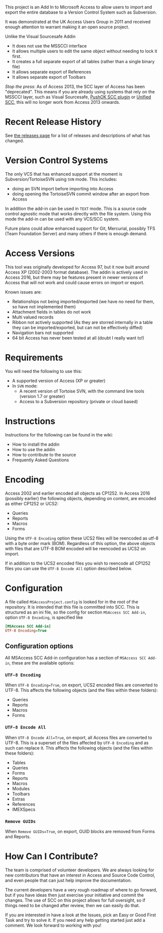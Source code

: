 This project is an Add In to Microsoft Access to allow users to import and export the entire database to a Version Control System such as Subversion.

It was demonstrated at the UK Access Users Group in 2011 and received enough attention to warrant making it an open source project.

Unlike the Visual Sourcesafe Addin
- It does not use the MSSCCI interface
- It allows multiple users to edit the same object without needing to lock it first.
- It creates a full separate export of all tables (rather than a single binary file)
- It allows separate export of References
- It allows separate export of Toolbars

*Stop the press*: As of Access 2013, the SCC layer of Access has been "deprecated". This means if you are already using systems that rely on the MSSCCI layer, such as Visual Sourcesafe, [PushOK SCC plugin](http://www.pushok.com/software/svn.html) or [Unified SCC](http://aigenta.com/products/UnifiedScc.aspx), this will no longer work from Access 2013 onwards.

# Recent Release History
See [the releases page](https://github.com/x-ware-ltd/access-scc-addin/releases) for a list of releases and descriptions of what has changed.

# Version Control Systems
The only VCS that has enhanced support at the moment is Subversion/TortoiseSVN using `SVN` mode. This includes:
- doing an SVN import before importing into Access
- doing opening the TortoiseSVN commit window after an export from Access

In addition the add-in can be used in `TEXT` mode. This is a source code control agnostic mode that works directly with the file system. Using this mode the add-in can be used with any VCS/SCC system.

Future plans could allow enhanced support for Git, Mercurial, possibly TFS (Team Foundation Server) and many others if there is enough demand.

# Access Versions
This tool was originally developed for Access 97, but it now built around Access XP (2002-2003 format database).
The addin is actively used in Access 2016, but there may be features present in newer versions of Access that will not work and could cause errors on import or export. 

Known issues are:
- Relationships not being imported/exported (we have no need for them, so have not implemented them)
- Attachment fields in tables do not work
- Multi valued records
- Ribbon not actively supported (As they are storred internally in a table they can be imported/exported, but can not be effectively diffed)
- Navigation bars not supported
- 64 bit Access has never been tested at all (doubt I really want to!)

# Requirements
You will need the following to use this:
- A supported version of Access (XP or greater)
- In `SVN` mode:
    - A recent version of Tortoise SVN, with the command line tools (version 1.7 or greater)
    - Access to a Subversion repository (private or cloud based)

# Instructions
Instructions for the following can be found in the wiki:
- How to install the addin
- How to use the addin
- How to contribute to the source
- Frequently Asked Questions

# Encoding

Access 2002 and earlier encoded all objects as CP1252. In Access 2016 (possibly earlier) the following objects, depending on content, are encoded as either CP1252 or UCS2:
- Queries
- Reports
- Macros
- Forms

Using the `UTF-8 Encoding` option these UCS2 files will be reencoded as utf-8 with a byte order mark (BOM). Regardless of this option, the above objects with files that are UTF-8 BOM encoded will be reencoded as UCS2 on import.

If in addition to the UCS2 encoded files you wish to reencode all CP1252 files you can use the `UTF-8 Encode All` option described below.

# Configuration

A file called `MSAccessProject.config` is looked for in the root of the repository. It is intended that this file is committed into SCC. This is structured as an ini file, so the config for section `MSAccess SCC Add-in`, option `UTF-8 Encoding`, is specified like
```ini
[MSAccess SCC Add-in]
UTF-8 Encoding=True
```

## Configuration options

All MSAccess SCC Add-in configuration has a section of `MSAccess SCC Add-in`, these are the available options:


### `UTF-8 Encoding`
When `UTF-8 Encoding=True`, on export, UCS2 encoded files are converted to UTF-8. This affects the following objects (and the files within these folders):

- Queries
- Reports
- Macros
- Forms

### `UTF-8 Encode All`
When `UTF-8 Encode All=True`, on export, all Access files are converted to UTF-8. This is a superset of the files affected by `UTF-8 Encoding` and as such can replace it. This affects the following objects (and the files within these folders):

- Tables
- Queries
- Forms
- Reports
- Macros
- Modules
- Toolbars
- Extras
- References
- IMEXSpecs

### `Remove GUIDs`
When `Remove GUIDs=True`, on export, GUID blocks are removed from Forms and Reports.

# How Can I Contribute?
The team is comprised of volunteer developers. We are always looking for new contributors that have an interest in Access and Source Code Control, and even people that can just help improve the documentation.

The current developers have a very rough roadmap of where to go forward, but if you have ideas then just exercise your initiative and commit the changes. The use of SCC on this project allows for full oversight, so if things need to be changed after review, then we can easily do that.

If you are interested in have a look at the Issues, pick an Easy or Good First Task and try to solve it. If you need any help getting started just add a comment. We look forward to working with you!

